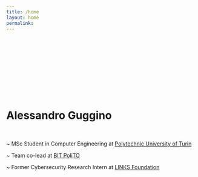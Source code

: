 ```yaml
---
title: /home
layout: home
permalink: 
---
```


 <div class="c-glitch" style="background-image: url('/media/agglitch.jpg'); text-align: left; width: 150px; height: 150px">
    <div class="c-glitch__img" style="background-image: url('/media/agglitch.jpg'); text-align: left; width: 150px; height: 150px"></div>
    <div class="c-glitch__img" style="background-image: url('/media/agglitch.jpg'); text-align: left; width: 150px; height: 150px"></div>
    <div class="c-glitch__img" style="background-image: url('/media/agglitch.jpg'); text-align: left; width: 150px; height: 150px"></div>
    <div class="c-glitch__img" style="background-image: url('/media/agglitch.jpg'); text-align: left; width: 150px; height: 150px"></div>
    <div class="c-glitch__img" style="background-image: url('/media/agglitch.jpg'); text-align: left; width: 150px; height: 150px"></div>
 </div>

# Alessandro Guggino

<br>

~ MSc Student in Computer Engineering
  at <a href="https://www.polito.it" target="_blank">Polytechnic University of Turin</a>
  
~ Team co-lead
  at <a href="https://www.bitpolito.it" target="_blank">BIT PoliTO</a>
  
~ Former Cybersecurity Research Intern 
  at <a href="https://www.linksfoundation.com" target="_blank">LINKS Foundation</a>
